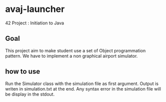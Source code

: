 # avaj-launcher
42 Project : Initiation to Java

## Goal
This project aim to make student use a set of Object programmation pattern. We have to implement a non graphical
airport simulator.

## how to use
Run the Simulator class with the simulation file as first argument. Output is writen in simulation.txt at the end.
Any  syntax error in the simulation file will be display in the stdout.
